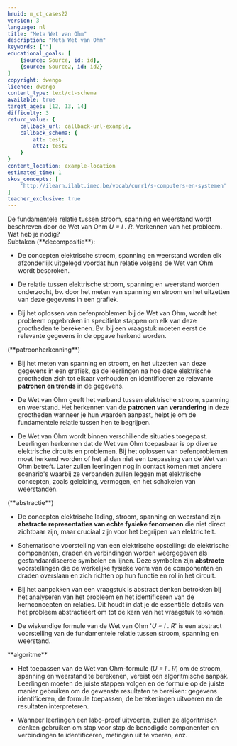 ```yaml
---
hruid: m_ct_cases22
version: 3
language: nl
title: "Meta Wet van Ohm"
description: "Meta Wet van Ohm"
keywords: [""]
educational_goals: [
    {source: Source, id: id}, 
    {source: Source2, id: id2}
]
copyright: dwengo
licence: dwengo
content_type: text/ct-schema
available: true
target_ages: [12, 13, 14]
difficulty: 3
return_value: {
    callback_url: callback-url-example,
    callback_schema: {
        att: test,
        att2: test2
    }
}
content_location: example-location
estimated_time: 1
skos_concepts: [
    'http://ilearn.ilabt.imec.be/vocab/curr1/s-computers-en-systemen'
]
teacher_exclusive: true
---
```


<context>
De fundamentele relatie tussen stroom, spanning en weerstand wordt beschreven door de Wet van Ohm <em>U = I . R</em>.
</div>
</context>
<decomposition>
Verkennen van het probleem. Wat heb je nodig? <br> Subtaken (**decompositie**):<br>
<ul><li>De concepten elektrische stroom, spanning en weerstand worden elk afzonderlijk uitgelegd voordat hun relatie volgens de Wet van Ohm wordt besproken.</li></ul>
<ul><li>De relatie tussen elektrische stroom, spanning en weerstand worden onderzocht, bv. door het meten van spanning en stroom en het uitzetten van deze gegevens in een grafiek.</li></ul>
<ul><li>Bij het oplossen van oefenproblemen bij de Wet van Ohm, wordt het probleem opgebroken in specifieke stappen om elk van deze grootheden te berekenen. Bv. bij een vraagstuk moeten eerst de relevante gegevens in de opgave herkend worden. </li></ul>
</decomposition>
<patternRecognition>
(**patroonherkenning**)<br>
<ul><li>Bij het meten van spanning en stroom, en het uitzetten van deze gegevens in een grafiek, ga de leerlingen na hoe deze elektrische grootheden zich tot elkaar verhouden en identificeren ze relevante <strong>patronen en trends</strong> in de gegevens.</li></ul>
<ul><li>De Wet van Ohm geeft het verband tussen elektrische stroom, spanning en weerstand. Het herkennen van de <strong>patronen van verandering</strong> in deze grootheden wanneer je hun waarden aanpast, helpt je om de fundamentele relatie tussen hen te begrijpen.</li></ul>
<ul><li>De Wet van Ohm wordt binnen verschillende situaties toegepast. Leerlingen herkennen dat de Wet van Ohm toepasbaar is op diverse elektrische circuits en problemen. Bij het oplossen van oefenproblemen moet herkend worden of het al dan niet een toepassing van de Wet van Ohm betreft. Later zullen leerlingen nog in contact komen met andere scenario's waarbij ze verbanden zullen leggen met elektrische concepten, zoals geleiding, vermogen, en het schakelen van weerstanden.</li></ul>
</patternRecognition>
<abstraction>
(**abstractie**)<br>
<ul><li>De concepten elektrische lading, stroom, spanning en weerstand zijn <strong>abstracte representaties van echte fysieke fenomenen</strong> die niet direct zichtbaar zijn, 
    maar cruciaal zijn voor het begrijpen van elektriciteit.</li></ul>
<ul><li>Schematische voorstelling van een elektrische opstelling: de elektrische componenten, draden en verbindingen worden weergegeven als gestandaardiseerde symbolen en lijnen. Deze symbolen zijn <strong>abstracte</strong> voorstellingen die de werkelijke fysieke vorm van de componenten en draden overslaan en zich richten op hun functie en rol in het circuit.</li></ul>
<ul><li>Bij het aanpakken van een vraagstuk is abstract denken betrokken bij het analyseren van het probleem en het identificeren van de kernconcepten en relaties. Dit houdt in dat je de essentiële details van het probleem abstractieert om tot de kern van het vraagstuk te komen.</li></ul>
<ul><li>De wiskundige formule van de Wet van Ohm '<em>U = I . R</em>' is een abstract voorstelling van de fundamentele relatie tussen stroom, spanning en weerstand.</li></ul>
</abstraction>
<algorithms>
**algoritme**<br>
<ul><li>Het toepassen van de Wet van Ohm-formule (<em>U = I . R</em>) om de stroom, spanning en weerstand te berekenen, vereist een algoritmische aanpak. Leerlingen moeten de juiste stappen volgen en de formule op de juiste manier gebruiken om de gewenste resultaten te bereiken: gegevens identificeren, de formule toepassen, de berekeningen uitvoeren en de resultaten interpreteren.</li></ul>
<ul><li>Wanneer leerlingen een labo-proef uitvoeren, zullen ze algoritmisch denken gebruiken om stap voor stap de benodigde componenten en verbindingen te identificeren, metingen uit te voeren, enz.</li></ul>
</algorithms>
<implementation>
 
</implementation>

